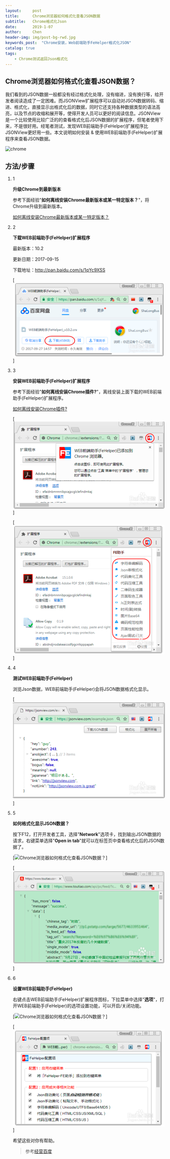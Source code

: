 ```yaml
---
layout:     post
title:      Chrome浏览器如何格式化查看JSON数据
subtitle:   Chrome格式化Json
date:       2019-1-07
author:     Chen
header-img: img/post-bg-rwd.jpg
keywords_post:  "Chrome安装，Web前端助手FeHelper格式化JSON"
catalog: true
tags:
    - Chrome测试返回Json格式化
---
```




## Chrome浏览器如何格式化查看JSON数据？

我们看到的JSON数据一般都没有经过格式化处理，没有缩进，没有换行等，给开发者阅读造成了一定困难。而JSONView扩展程序可以自动对JSON数据转码、缩进、格式化，直接显示出格式化后的数据，同时它还支持各种数据类型的语法高亮，以及节点的收缩和展开等，使得开发人员可以更好的阅读信息。JSONView是一个比较使用比较广泛的的查看格式化后JSON数据的扩展程序，但笔者使用下来，不是很好用。经笔者测试，发现WEB前端助手(FeHelper)扩展程序比JSONView更好用一些。本文说明如何安装 & 使用WEB前端助手(FeHelper)扩展程序来查看JSON数据。

![chrome](https://github.com/DreamItPossible/DreamItPossible.github.io/tree/master/_posts/2019/chrome.PNG)

## 方法/步骤

1. 1

   **升级Chrome到最新版本**

   参考下面经验"**如何离线安装Chrome最新版本或某一特定版本？**"，将Chrome升级到最新版本。





   [如何离线安装Chrome最新版本或某一特定版本？](https://jingyan.baidu.com/article/8ebacdf00a711649f65cd5e5.html)

2. 2

   **下载WEB前端助手(FeHelper)扩展程序**

   最新版本：10.2

   更新日期：2017-09-15

   下载地址：http://pan.baidu.com/s/1qYc9XSS

   [![Chrome浏览器如何格式化查看JSON数据？](https://github.com/DreamItPossible/DreamItPossible.github.io/blob/master/_posts/2019/1/11.PNG)]

3. 3

   **安装WEB前端助手(FeHelper)扩展程序**

   参考下面经验"**如何离线安装Chrome插件?**"，离线安装上面下载的WEB前端助手(FeHelper)扩展程序。



   [如何离线安装Chrome插件?](https://jingyan.baidu.com/article/e5c39bf5cc39cc39d76033cd.html)



   [![Chrome浏览器如何格式化查看JSON数据？](https://github.com/DreamItPossible/DreamItPossible.github.io/blob/master/_posts/2019/1/22.PNG)]

   [![Chrome浏览器如何格式化查看JSON数据？](https://github.com/DreamItPossible/DreamItPossible.github.io/blob/master/_posts/2019/1/33.PNG)]

4. 4

   **测试WEB前端助手(FeHelper)**

   浏览Json数据，WEB前端助手(FeHelper)会将JSON数据格式化显示。

   [![Chrome浏览器如何格式化查看JSON数据？](https://github.com/DreamItPossible/DreamItPossible.github.io/blob/master/_posts/2019/1/44.PNG)]

5. 5

   **如何格式化显示JSON数据？**

   按下F12，打开开发者工具，选择"**Network**"选项卡，找到输出JSON数据的请求，右键菜单选择"**Open in tab**"就可以在标签页中查看格式化后的JSON数据了。

   [![Chrome浏览器如何格式化查看JSON数据？](https://github.com/DreamItPossible/DreamItPossible.github.io/blob/master/_posts/2019/1/55.PNG)]

   [![Chrome浏览器如何格式化查看JSON数据？](https://github.com/DreamItPossible/DreamItPossible.github.io/blob/master/_posts/2019/1/66.PNG)]

6. 6

   **设置WEB前端助手(FeHelper)**

   右键点击WEB前端助手(FeHelper)扩展程序图标，下拉菜单中选择"**选项**"，打开WEB前端助手(FeHelper)的选项设置功能，可以开启/关闭功能。

   [![Chrome浏览器如何格式化查看JSON数据？](https://github.com/DreamItPossible/DreamItPossible.github.io/blob/master/_posts/2019/1/77.PNG)]

   [![Chrome浏览器如何格式化查看JSON数据？](https://github.com/DreamItPossible/DreamItPossible.github.io/blob/master/_posts/2019/1/88.PNG)]

   希望这些对你有帮助。
   
   >参考[经营百度](https://jingyan.baidu.com/article/a3a3f811326b128da2eb8a8b.html)
     








